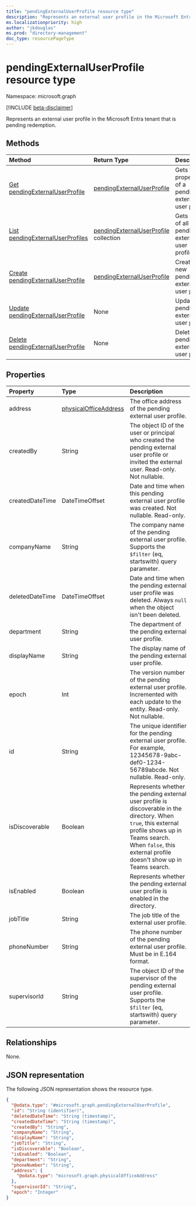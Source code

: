 ```yaml
---
title: "pendingExternalUserProfile resource type"
description: "Represents an external user profile in the Microsoft Entra tenant that is pending redemption."
ms.localizationpriority: high
author: "jkdouglas"
ms.prod: "directory-management"
doc_type: resourcePageType
---
```


# pendingExternalUserProfile resource type

Namespace: microsoft.graph

[!INCLUDE [beta-disclaimer](../../includes/beta-disclaimer.md)]

Represents an external user profile in the Microsoft Entra tenant that is pending redemption.

## Methods

| Method         | Return Type | Description |
|:---------------|:------------|:------------|
|[Get pendingExternalUserProfile](../api/pendingexternaluserprofile-get.md) | [pendingExternalUserProfile](pendingexternaluserprofile.md) | Gets the properties of a pending external user profile. |
|[List pendingExternalUserProfiles](../api/directory-list-pendingexternaluserprofile.md) |[pendingExternalUserProfile](pendingexternaluserprofile.md) collection| Gets a list of all pending external user profiles. |
|[Create pendingExternalUserProfile](../api/directory-post-pendingexternaluserprofile.md) |[pendingExternalUserProfile](pendingexternaluserprofile.md)| Creates a new pending external user profile. |
|[Update pendingExternalUserProfile](../api/pendingexternaluserprofile-update.md) | None | Update a pending external user profile. |
|[Delete pendingExternalUserProfile](../api/directory-delete-pendingexternaluserprofiles.md) | None | Delete a pending external user profile. |

## Properties

| Property   | Type |Description|
|:---------------|:--------|:----------|
|address|[physicalOfficeAddress](physicalofficeaddress.md)|The office address of the pending external user profile.|
|createdBy|String|The object ID of the user or principal who created the pending external user profile or invited the external user. Read-only. Not nullable. |
|createdDateTime|DateTimeOffset|Date and time when this pending external user profile was created. Not nullable. Read-only. |
|companyName|String|The company name of the pending external user profile. Supports the `$filter` (eq, startswith) query parameter. |
|deletedDateTime|DateTimeOffset|Date and time when the pending external user profile was deleted. Always `null` when the object isn't been deleted. |
|department|String|The department of the pending external user profile. |
|displayName|String|The display name of the pending external user profile.|
|epoch|Int|The version number of the pending external user profile. Incremented with each update to the entity. Read-only. Not nullable.|
|id|String|The unique identifier for the pending external user profile. For example, 12345678-9abc-def0-1234-56789abcde. Not nullable. Read-only.|
|isDiscoverable|Boolean|Represents whether the pending external user profile is discoverable in the directory. When `true`, this external profile shows up in Teams search. When `false`, this external profile doesn't show up in Teams search.|
|isEnabled|Boolean|Represents whether the pending external user profile is enabled in the directory.|
|jobTitle|String|The job title of the external user profile.|
|phoneNumber|String|The phone number of the pending external user profile. Must be in E.164 format.|
|supervisorId|String|The object ID of the supervisor of the pending external user profile. Supports the `$filter` (eq, startswith) query parameter.|

## Relationships

None.

## JSON representation

The following JSON representation shows the resource type.
<!-- {
  "blockType": "resource",
  "keyProperty": "id",
  "@odata.type": "microsoft.graph.pendingExternalUserProfile",
  "openType": true
}
-->
``` json
{
  "@odata.type": "#microsoft.graph.pendingExternalUserProfile",
  "id": "String (identifier)",
  "deletedDateTime": "String (timestamp)",
  "createdDateTime": "String (timestamp)",
  "createdBy": "String",
  "companyName": "String",
  "displayName": "String",
  "jobTitle": "String",
  "isDiscoverable": "Boolean",
  "isEnabled": "Boolean",
  "department": "String",
  "phoneNumber": "String",
  "address": {
    "@odata.type": "microsoft.graph.physicalOfficeAddress"
  },
  "supervisorId": "String",
  "epoch": "Integer"
}
```
